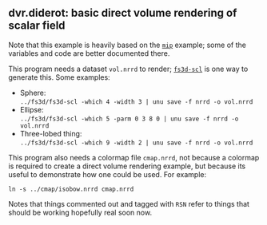 ## dvr.diderot: basic direct volume rendering of scalar field

Note that this example is heavily based on the [`mip`](../mip) example;
some of the variables and code are better documented there.

This program needs a dataset `vol.nrrd` to render; [`fs3d-scl`](../fs3d) is one
way to generate this.  Some examples:
* Sphere:  
   `../fs3d/fs3d-scl -which 4 -width 3 | unu save -f nrrd -o vol.nrrd`
* Ellipse:  
   `../fs3d/fs3d-scl -which 5 -parm 0 3 8 0 | unu save -f nrrd -o vol.nrrd`
* Three-lobed thing:  
   `../fs3d/fs3d-scl -which 9 -width 2 | unu save -f nrrd -o vol.nrrd`

This program also needs a colormap file `cmap.nrrd`, not because a colormap
is required to create a direct volume rendering example, but because its useful
to demonstrate how one could be used.  For example:

	ln -s ../cmap/isobow.nrrd cmap.nrrd

Notes that things commented out and tagged with `RSN` refer to things
that should be working hopefully real soon now.
